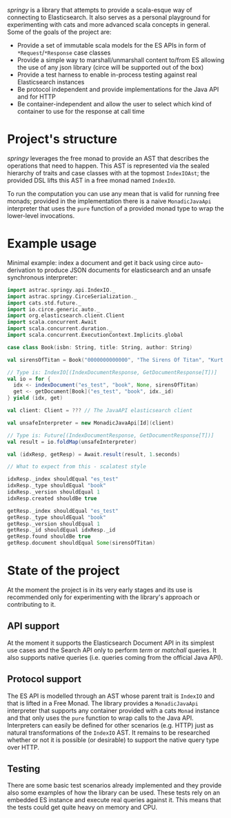 _springy_ is a library that attempts to provide a scala-esque way of connecting to Elasticsearch. It also serves as a personal playground for experimenting with cats and more advanced scala concepts in general. Some of the goals of the project are:

* Provide a set of immutable scala models for the ES APIs in form of `*Request`/`*Response` case classes
* Provide a simple way to marshall/unmarshall content to/from ES allowing the use of any json library (circe will be supported out of the box)
* Provide a test harness to enable in-process testing against real Elasticsearch instances
* Be protocol independent and provide implementations for the Java API and for HTTP
* Be container-independent and allow the user to select which kind of container to use for the response at call time

# Project's structure

_springy_ leverages the free monad to provide an AST that describes the operations that need to happen. This AST is represented via the sealed hierarchy of traits and case classes with at the topmost `IndexIOAst`; the provided DSL lifts this AST in a free monad named `IndexIO`.

To run the computation you can use any mean that is valid for running free monads; provided in the implementation there is a naive `MonadicJavaApi` interpreter that uses the `pure` function of a provided monad type to wrap the lower-level invocations.

# Example usage

Minimal example: index a document and get it back using circe auto-derivation to produce JSON documents for elasticsearch and an unsafe synchronous interpreter:

```scala
import astrac.springy.api.IndexIO._
import astrac.springy.CirceSerialization._
import cats.std.future._
import io.circe.generic.auto._
import org.elasticsearch.client.Client
import scala.concurrent.Await
import scala.concurrent.duration._
import scala.concurrent.ExecutionContext.Implicits.global

case class Book(isbn: String, title: String, author: String)

val sirensOfTitan = Book("0000000000000", "The Sirens Of Titan", "Kurt Vonnegut")

// Type is: IndexIO[(IndexDocumentResponse, GetDocumentResponse[T])]
val io = for {
  idx <- indexDocument("es_test", "book", None, sirensOfTitan)
  get <- getDocument[Book]("es_test", "book", idx._id)
} yield (idx, get)

val client: Client = ??? // The JavaAPI elasticsearch client

val unsafeInterpreter = new MonadicJavaApi[Id](client)

// Type is: Future[(IndexDocumentResponse, GetDocumentResponse[T])]
val result = io.foldMap(unsafeInterpreter)

val (idxResp, getResp) = Await.result(result, 1.seconds)

// What to expect from this - scalatest style

idxResp._index shouldEqual "es_test"
idxResp._type shouldEqual "book"
idxResp._version shouldEqual 1
idxResp.created shouldBe true

getResp._index shouldEqual "es_test"
getResp._type shouldEqual "book"
getResp._version shouldEqual 1
getResp._id shouldEqual idxResp._id
getResp.found shouldBe true
getResp.document shouldEqual Some(sirensOfTitan)
```

# State of the project

At the moment the project is in its very early stages and its use is recommended only for experimenting with the library's approach or contributing to it.

## API support

At the moment it supports the Elasticsearch Document API in its simplest use cases and the Search API only to perform _term_ or _matchall_ queries. It also supports native queries (i.e. queries coming from the official Java API).

## Protocol support

The ES API is modelled through an AST whose parent trait is `IndexIO` and that is lifted in a Free Monad. The library provides a `MonadicJavaApi` interpreter that supports any container provided with a cats `Monad` instance and that only uses the `pure` function to wrap calls to the Java API. Interpreters can easily be defined for other scenarios (e.g. HTTP) just as natural transformations of the `IndexIO` AST. It remains to be researched whether or not it is possible (or desirable) to support the native query type over HTTP.

## Testing

There are some basic test scenarios already implemented and they provide also some examples of how the library can be used. These tests rely on an embedded ES instance and execute real queries against it. This means that the tests could get quite heavy on memory and CPU.
